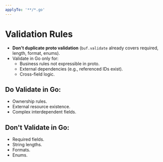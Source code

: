 ```yaml
---
applyTo: '**/*.go'
---
```


# Validation Rules

- **Don't duplicate proto validation** (`buf.validate` already covers required, length, format, enums).
- Validate in Go only for:
  - Business rules not expressible in proto.
  - External dependencies (e.g., referenced IDs exist).
  - Cross-field logic.

## Do Validate in Go:

- Ownership rules.
- External resource existence.
- Complex interdependent fields.

## Don't Validate in Go:

- Required fields.
- String lengths.
- Formats.
- Enums.
